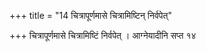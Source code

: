 +++
title = "14 चित्रापूर्णमासे चित्रामिष्टिन् निर्वपेत्"

+++
चित्रापूर्णमासे चित्रामिष्टिं निर्वपेत् । आग्नेयादीनि सप्त १४